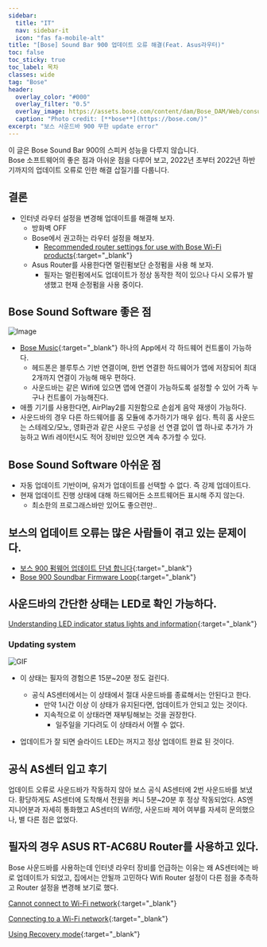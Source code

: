 ```yaml
---
sidebar:
  title: "IT"
  nav: sidebar-it
  icon: "fas fa-mobile-alt"
title: "[Bose] Sound Bar 900 업데이트 오류 해결(Feat. Asus라우터)"
toc: false
toc_sticky: true
toc_label: 목차
classes: wide
tag: "Bose"
header:
  overlay_color: "#000"
  overlay_filter: "0.5"
  overlay_image: https://assets.bose.com/content/dam/Bose_DAM/Web/consumer_electronics/global/products/speakers/bose_smart_soundbar_900/images/CTP-26403_Angus_PDP_Gallery_2_16_9.jpg/jcr:content/renditions/cq5dam.web.1920.1920.jpeg
  caption: "Photo credit: [**bose**](https://bose.com/)"
excerpt: "보스 사운드바 900 무한 update error"
---
```

이 글은 Bose Sound Bar 900의 스피커 성능을 다루지 않습니다.  
Bose 소프트웨어의 좋은 점과 아쉬운 점을 다루어 보고, 2022년 초부터 2022년 하반기까지의 업데이트 오류로 인한 해결 삽질기를 다룹니다.  

## 결론
* 인터넷 라우터 설정을 변경해 업데이트를 해결해 보자.
  * 방화벽 OFF
  * Bose에서 권고하는 라우터 설정을 해보자.
    * [<i class="fas fa-link"></i> Recommended router settings for use with Bose Wi-Fi products](https://www.bose.com/en_us/support/articles/HC1380/productCodes/soundtouch_120/article.html){:target="_blank"}
  * Asus Router를 사용한다면 멀린펌보단 순정펌을 사용 해 보자.
    * 필자는 멀린펌에서도 업데이트가 정상 동작한 적이 있으나 다시 오류가 발생했고 현재 순정펌을 사용 중이다.

## Bose Sound Software 좋은 점
![Image](https://is4-ssl.mzstatic.com/image/thumb/Purple122/v4/c4/ad/be/c4adbe9e-294e-ca27-1a71-9d9f30c82239/ProdRelease-0-1x_U007emarketing-0-7-0-0-85-220.png/460x0w.webp)

* [<i class="fas fa-link"></i> Bose Music](https://www.bose.com/en_us/apps/bose_music.html){:target="_blank"} 하나의 App에서 각 하드웨어 컨트롤이 가능하다.
  * 헤드폰은 블루투스 기반 연결이며, 한번 연결한 하드웨어가 앱에 저장되어 최대 2개까지 연결이 가능해 매우 편하다.
  * 사운드바는 같은 Wifi에 있으면 앱에 연결이 가능하도록 설정할 수 있어 가족 누구나 컨트롤이 가능해진다.
* 애플 기기를 사용한다면, AirPlay2를 지원함으로 손쉽게 음악 재생이 가능하다.
* 사운드바의 경우 다른 하드웨어를 홈 모듈에 추가하기가 매우 쉽다. 특히 홈 사운드는 스테레오/모노, 영화관과 같은 사운드 구성을 선 연결 없이 앱 하나로 추가가 가능하고 Wifi 레이턴시도 적어 장비만 있으면 계속 추가할 수 있다.

## Bose Sound Software 아쉬운 점
* 자동 업데이트 기반이며, 유저가 업데이트를 선택할 수 없다. 즉 강제 업데이트다.
* 현재 업데이트 진행 상태에 대해 하드웨어든 소프트웨어든 표시해 주지 않는다.
  * 최소한의 프로그래스바만 있어도 좋으련만..
  
## 보스의 업데이트 오류는 많은 사람들이 겪고 있는 문제이다.
* [<i class="fas fa-link"></i> 보스 900 펌웨어 업데이트 단념 합니다](https://dprime.kr/g2/bbs/board.php?bo_table=soundbar&wr_id=41238){:target="_blank"}
* [<i class="fas fa-link"></i> Bose 900 Soundbar Firmware Loop](https://www.reddit.com/r/bose/comments/y4mqi9/bose_900_soundbar_firmware_loop/){:target="_blank"}

## 사운드바의 간단한 상태는 LED로 확인 가능하다.
[<i class="fas fa-link"></i> Understanding LED indicator status lights and information](https://www.bose.com/en_us/support/articles/HC2472/productCodes/bose_soundbar_500_system_pkg/article.html){:target="_blank"}

### Updating system
![GIF](https://bose-ce-as.custhelp.com/fas/resources/bose_ce/hierarchal/$TENANTID$/$TENANTID$_LIBRARY/TENANT/HELP_CONTENT/home_speaker_500_light_bar_slide_left_to_right_white_452x12.gif)  
* 이 상태는 필자의 경험으론 15분~20분 정도 걸린다. 
  * 공식 AS센터에서는 이 상태에서 절대 사운드바를 종료해서는 안된다고 한다.
    * 만약 1시간 이상 이 상태가 유지된다면, 업데이트가 안되고 있는 것이다.
    * 지속적으로 이 상태라면 재부팅해보는 것을 권장한다. 
      * 일주일을 기다려도 이 상태라서 어쩔 수 없다.
  
* 업데이트가 잘 되면 슬라이드 LED는 꺼지고 정상 업데이트 완료 된 것이다. 


## 공식 AS센터 입고 후기
업데이트 오류로 사운드바가 작동하지 않아 보스 공식 AS센터에 2번 사운드바를 보냈다.
황당하게도 AS센터에 도착해서 전원을 켜니 5분~20분 후 정상 작동되었다. AS엔지니어분과 자세히 통화했고 AS센터의 Wifi망, 사운드바 제어 여부를 자세히 문의했으나, 별 다른 점은 없었다.  


## 필자의 경우 ASUS RT-AC68U Router를 사용하고 있다.
Bose 사운드바를 사용하는데 인터넷 라우터 장비를 언급하는 이유는 왜 AS센터에는 바로 업데이트가 되었고, 집에서는 안될까 고민하다 Wifi Router 설정이 다른 점을 추측하고 Router 설정을 변경해 보기로 했다.

[<i class="fas fa-link"></i> Cannot connect to Wi-Fi network](https://www.bose.com/en_us/support/articles/HC947/productCodes/soundlink_air/article.html){:target="_blank"}

[<i class="fas fa-link"></i> Connecting to a Wi-Fi network](https://www.bose.com/en_us/support/articles/HC2569/productCodes/bose_home_speaker_500/article.html){:target="_blank"}

[<i class="fas fa-link"></i> Using Recovery mode](https://www.bose.com/en_us/support/articles/HC2620/productCodes/bose_home_speaker_500/article.html){:target="_blank"}




